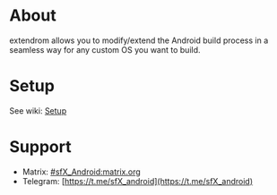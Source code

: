 # About

extendrom allows you to modify/extend the Android build process in a seamless way for any custom OS you want to build.

# Setup

See wiki: [Setup](https://github.com/sfX-android/android_vendor_extendrom/wiki/Setup)

# Support

- Matrix: [#sfX_Android:matrix.org](https://matrix.to/#/#sfX_Android:matrix.org)
- Telegram: [https://t.me/sfX_android](https://t.me/sfX_android)
